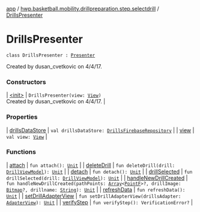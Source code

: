 [app](../../index.md) / [hwp.basketball.mobility.drillpreparation.step.selectdrill](../index.md) / [DrillsPresenter](.)

# DrillsPresenter

`class DrillsPresenter : `[`Presenter`](../-drills-contract/-presenter/index.md)

Created by dusan_cvetkovic on 4/4/17.

### Constructors

| [&lt;init&gt;](-init-.md) | `DrillsPresenter(view: `[`View`](../-drills-contract/-view/index.md)`)`<br>Created by dusan_cvetkovic on 4/4/17. |

### Properties

| [drillsDataStore](drills-data-store.md) | `val drillsDataStore: `[`DrillsFirebaseRepository`](../../hwp.basketball.mobility.entitiy.drills/-drills-firebase-repository/index.md) |
| [view](view.md) | `val view: `[`View`](../-drills-contract/-view/index.md) |

### Functions

| [attach](attach.md) | `fun attach(): `[`Unit`](https://kotlinlang.org/api/latest/jvm/stdlib/kotlin/-unit/index.html) |
| [deleteDrill](delete-drill.md) | `fun deleteDrill(drill: `[`DrillViewModel`](../../hwp.basketball.mobility.entitiy.drills/-drill-view-model/index.md)`): `[`Unit`](https://kotlinlang.org/api/latest/jvm/stdlib/kotlin/-unit/index.html) |
| [detach](detach.md) | `fun detach(): `[`Unit`](https://kotlinlang.org/api/latest/jvm/stdlib/kotlin/-unit/index.html) |
| [drillSelected](drill-selected.md) | `fun drillSelected(drill: `[`DrillViewModel`](../../hwp.basketball.mobility.entitiy.drills/-drill-view-model/index.md)`): `[`Unit`](https://kotlinlang.org/api/latest/jvm/stdlib/kotlin/-unit/index.html) |
| [handleNewDrillCreated](handle-new-drill-created.md) | `fun handleNewDrillCreated(pathPoints: `[`Array`](https://kotlinlang.org/api/latest/jvm/stdlib/kotlin/-array/index.html)`<`[`PointF`](../../hwp.basketball.mobility.util/-point-f/index.md)`>?, drillImage: `[`Bitmap`](https://developer.android.com/reference/android/graphics/Bitmap.html)`?, drillname: `[`String`](https://kotlinlang.org/api/latest/jvm/stdlib/kotlin/-string/index.html)`): `[`Unit`](https://kotlinlang.org/api/latest/jvm/stdlib/kotlin/-unit/index.html) |
| [refreshData](refresh-data.md) | `fun refreshData(): `[`Unit`](https://kotlinlang.org/api/latest/jvm/stdlib/kotlin/-unit/index.html) |
| [setDrillAdapterView](set-drill-adapter-view.md) | `fun setDrillAdapterView(drillsAdapter: `[`AdapterView`](../-drills-contract/-adapter-view/index.md)`): `[`Unit`](https://kotlinlang.org/api/latest/jvm/stdlib/kotlin/-unit/index.html) |
| [verifyStep](verify-step.md) | `fun verifyStep(): VerificationError?` |

